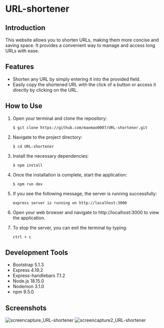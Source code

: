 # URL-shortener

## Introduction
This website allows you to shorten URLs, making them more concise and saving space. It provides a convenient way to manage and access long URLs with ease.

## Features
- Shorten any URL by simply entering it into the provided field.
- Easily copy the shortened URL with the click of a button or access it directly by clicking on the URL.

## How to Use
1. Open your terminal and clone the repository:
   ```shell
   $ git clone https://github.com/maomao0007/URL-shortener.git
2. Navigate to the project directory:
   ```shell
   $ cd URL-shortener
3. Install the necessary dependencies:
   ```shell
   $ npm install
4. Once the installation is complete, start the application:
   ```shell
   $ npm run dev
5. If you see the following message, the server is running successfully:
   ```shell
   express server is running on http://localhost:3000
6. Open your web browser and navigate to http://localhost:3000 to view the application.

7. To stop the server, you can exit the terminal by typing:
   ```shell
   ctrl + c
   
## Development Tools
- Bootstrap 5.1.3
- Express 4.19.2
- Express-handlebars 7.1.2
- Node.js 18.15.0
- Nodemon 3.1.0
- npm 9.5.0

## Screenshots
![screencapture_URL-shortener](https://github.com/maomao0007/Restaurant-List/assets/164178703/44519b97-fdd9-4149-86cf-de07e6ed4fb2)
![screencapture2_URL-shortener](https://github.com/maomao0007/Restaurant-List/assets/164178703/ef209b5c-4b4a-42c5-8531-d1c96f38aa69)

